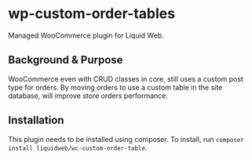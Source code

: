# wp-custom-order-tables
Managed WooCommerce plugin for Liquid Web.

## Background & Purpose

WooCommerce even with CRUD classes in core, still uses a custom post type for orders. By moving orders to use a custom table in the site database, will improve store orders performance.

## Installation

This plugin needs to be installed using composer. To install, run `composer install liquidweb/wc-custom-order-table`.
